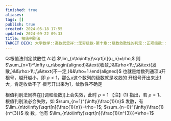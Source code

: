 ```yaml
---
finished: true
aliases: 
tags: []
publish: true
created: 2024-05-18 17:55
updated: 2024-09-22 09:33
title: 根值判别法
TARGET DECK: 大学数学::高数武忠祥::无穷级数-第十章::级数敛散性的判定::正项级数::根值判别法
---
```

Q:根值法判定敛散性
A:若 $\lim_{n\to\infty}\sqrt[n]{u_n}=\rho,$ 则 $\sum_{n=1}^\infty u_n\begin{aligned}&\text{收敛,}&&\rho<1\:,\\&\text{发散,}&&\rho>1\:,\\&\text{不一定,}&&\rho=1.\end{aligned}$
也就是给数列通项u开根号，越开越小，即 $\rho<1$，那么u这个数列的级数就是收敛的 
开根号开出来比1大，肯定收敛不了 
根号开出来为1，敛散性不确定

根值判别法同样在[[调和级数]]上会失效，此时 $\rho=1$
【注】(1) 指出，若 $\rho=1$、根值判别法必会失败，如 $\sum_{n=1}^{\infty}\frac{1}{n}$ 发散，有 $\lim_{n\to\infty}\sqrt[n]{\frac{1}{n}}=\rho=1$; $\sum_{n=0}^{\infty}\frac{1}{n^{3}}$ 收 
数，他有 $\lim_{n\to\infty}\sqrt[n]{\frac{1}{n^{3}}}=\rho=1$ 
